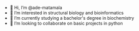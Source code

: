 - 👋 Hi, I’m @ade-matamala
- 👀 I’m interested in structural biology and bioinformatics
- 🌱 I’m currently studying a bachelor's degree in biochemistry
- 💞️ I’m looking to collaborate on basic projects in python

<!---
ade-matamala/ade-matamala is a ✨ special ✨ repository because its `README.md` (this file) appears on your GitHub profile.
You can click the Preview link to take a look at your changes.
--->

